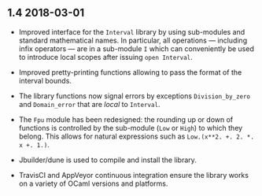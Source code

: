 1.4 2018-03-01
--------------

- Improved interface for the `Interval` library by using sub-modules
  and standard mathematical names.  In particular, all operations —
  including infix operators — are in a sub-module `I` which can
  conveniently be used to introduce local scopes after issuing `open
  Interval`.

- Improved pretty-printing functions allowing to pass the format of
  the interval bounds.

- The library functions now signal errors by exceptions
  `Division_by_zero` and `Domain_error` that are *local* to
  `Interval`.

- The `Fpu` module has been redesigned: the rounding up or down of
  functions is controlled by the sub-module (`Low` or `High`) to which
  they belong.  This allows for natural expressions such as
  `Low.(x**2. +. 2. *. x +. 1.)`.

- Jbuilder/dune is used to compile and install the library.

- TravisCI and AppVeyor continuous integration ensure the library
  works on a variety of OCaml versions and platforms.
